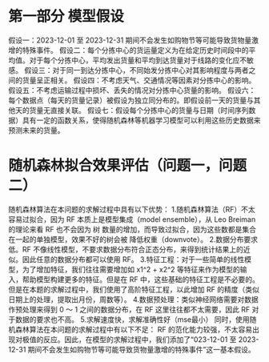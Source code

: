 # 第一部分  模型假设

假设一：2023-12-01 至 2023-12-31 期间不会发生如购物节等可能导致货物量激增的特殊事件。
假设二：每个分拣中心的货运量定义为在给定历史时间段中的平均值。对于每个分拣中心，平均发出货量和平均到达货量对于线路的变化应不敏感。
假设三：对于同一到达分拣中心，不同始发分拣中心对其影响程度与两者之间的货量呈正相关。
假设四：不考虑天气、交通情况等因素对分拣中心的影响。
假设五：不考虑运输过程中损坏、丢失的情况对分拣中心货量的影响。
假设六：每个数据点（每天的货量记录）被假设为独立同分布的。即假设前一天的货量与其他天的货量无直接关联。
假设七：假设每个分拣中心的货量与日期（时间序列数据）具有一定的函数关系，使得随机森林等机器学习模型可以利用这些历史数据来预测未来的货量。


# 随机森林拟合效果评估（问题一，问题二）


随机森林算法在本问题的求解过程中具有以下优势：
1.随机森林算法（RF）不太容易过拟合，因为 RF 本质上是模型集成（model ensemble），从 Leo Breiman 的理论来看 RF 也不会因为 树 数量的增加，而导致过拟合，因为这些数都是集合在一起的单独模型，效果不好的树会被 降低权重（downvote）。
2.数据分布要求低。RF 不像线性模型，不要求数据分布符合正态分布，来得到统计结果上的近似。因此任意的数据分布都可以使用 RF。
3.特征工程：对于一些简单的线性模型，为了增加特征，我们往往需要增加如 x1^2 + x2^2 等特征来作为模型的输入，帮助模型构建更多的特征。但是在 RF 中，这些基础的特征工程是不必要的。但是在本题的求解过程中，我们使用了高阶特征工程，以此增加 RF 的精度（类似日期上的处理，提取出月份，周数等）。
4.数据预处理：类似神经网络需要对数据作预处理来得到 0 ～ 1 之间的数据分布，在 RF 这里往往都不太需要，因此 RF 对于数据的要求也不高。
5.求解速度快，求解准确性好（mse最小）
同时，使用随机森林算法在本问题的求解过程中有以下不足：
RF 的范化能力较强，不太容易出现对极值的反应。因此，在模型的求解过程中，我们添加了“023-12-01 至 2023-12-31 期间不会发生如购物节等可能导致货物量激增的特殊事件”这一基本假设。






